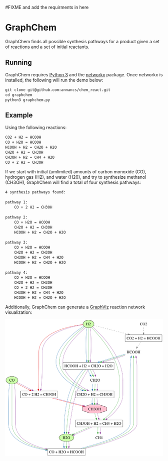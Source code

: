 #FIXME and add the requirments in here 

# GraphChem

GraphChem finds all possible synthesis pathways for a product given a set of reactions and a set of initial reactants.

## Running

GraphChem requires [Python 3] and the [networkx] package. Once networkx is installed, the following will run the demo below:

    git clone git@github.com:annancs/chem_react.git
    cd graphchem
    python3 graphchem.py

## Example

Using the following reactions:

    CO2 + H2 = HCOOH
    CO + H2O = HCOOH
    HCOOH + H2 = CH2O + H2O
    CH2O + H2 = CH3OH
    CH3OH + H2 = CH4 + H2O
    CO + 2 H2 = CH3OH

If we start with initial (umlimited) amounts of carbon monoxide (CO), hydrogen gas (H2), and water (H20), and try to synthesize methanol (CH3OH), GraphChem will find a total of four synthesis pathways:

    4 synthesis pathways found:

    pathway 1:
        CO + 2 H2 = CH3OH

    pathway 2:
        CO + H2O = HCOOH
        CH2O + H2 = CH3OH
        HCOOH + H2 = CH2O + H2O

    pathway 3:
        CO + H2O = HCOOH
        CH2O + H2 = CH3OH
        CH3OH + H2 = CH4 + H2O
        HCOOH + H2 = CH2O + H2O

    pathway 4:
        CO + H2O = HCOOH
        CH2O + H2 = CH3OH
        CO + 2 H2 = CH3OH
        CH3OH + H2 = CH4 + H2O
        HCOOH + H2 = CH2O + H2O

Additionally, GraphChem can generate a [GraphViz] reaction network visualization:

![Example synthesis of methanol](images/example.png)

[GraphViz]: https://www.graphviz.org/
[networkx]: https://networkx.github.io/
[Python 3]: https://www.python.org/
